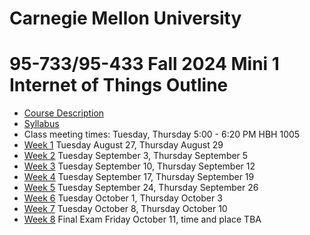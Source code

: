 
# Carnegie Mellon University

# 95-733/95-433 Fall 2024 Mini 1 Internet of Things Outline

+ [Course Description](./CourseDescription.md)
+ [Syllabus](./Syllabus.md)
+ Class meeting times: Tuesday, Thursday 5:00 - 6:20 PM HBH 1005
+ [Week 1](./Weeks/week1.md) Tuesday August 27, Thursday August 29
+ [Week 2](./Weeks/week2.md) Tuesday September 3, Thursday September 5
+ [Week 3](./Weeks/week3.md) Tuesday September 10, Thursday September 12
+ [Week 4](./Weeks/week4.md) Tuesday September 17, Thursday September 19
+ [Week 5](./Weeks/week5.md) Tuesday September 24, Thursday September 26
+ [Week 6](./Weeks/week6.md) Tuesday October 1, Thursday October 3
+ [Week 7](./Weeks/week7.md) Tuesday October 8, Thursday October 10
+ [Week 8](./Weeks/week8.md) Final Exam Friday October 11, time and place TBA
